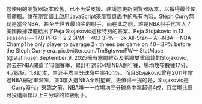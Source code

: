 您使用的瀏覽器版本較舊，已不再受支援。建議您更新瀏覽器版本，以獲得最佳使用體驗。請在瀏覽器上啟用JavaScript來瀏覽頁面中的所有內容。Steph Curry無疑是當今NBA，甚至全世界最頂尖的射手，而在此之前，誰是NBA射手代言人？美國數據媒體給出了Peja Stojakovic這樣特別的答案。Peja Stojakovic in 13 seasons:— 17.0 PPG— 2.2 3PM— 40.1 3P%— 3x All-Star— All-NBA— NBA ChampThe only player to average 2+ threes per game on 40+ 3P% before the Steph Curry era. pic.twitter.com/Tm8gtswmPW— StatMuse (@statmuse) September 9, 2025擁有塞爾維亞及希臘雙重國籍的Stojakovic，過去在NBA闖蕩了13個賽季，累計打過804場NBA例行賽，場均攻守數據17分、4.7籃板、1.8助攻，生涯平均三分球命中率40.1%。而且Stojakovic曾在2011年嚐過NBA總冠軍滋味，並3度入選NBA全明星賽。更值得一提的是，Stojakovic是「Curry時代」來臨之前，NBA唯一一位場均三分球命中率超過4成，且每場比賽可投進兩顆以上三分球的頂級射手。